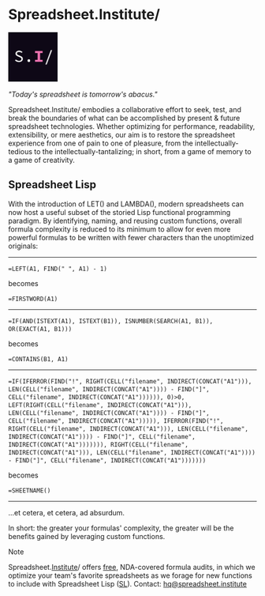 # Spreadsheet.Institute/

<img src="./si-logo.jpeg" width="100" height="100" alt="Spreadsheet.Institute/ logo">

*"Today's spreadsheet is tomorrow's abacus."*

Spreadsheet.Institute/ embodies a collaborative effort to seek, test, and break the boundaries of what can be accomplished by present & future spreadsheet technologies. Whether optimizing for performance, readability, extensibility, or mere aesthetics, our aim is to restore the spreadsheet experience from one of pain to one of pleasure, from the intellectually-tedious to the intellectually-tantalizing; in short, from a game of memory to a game of creativity.

## Spreadsheet Lisp

With the introduction of LET() and LAMBDA(), modern spreadsheets can now host a useful subset of the storied Lisp functional programming paradigm. By identifying, naming, and reusing custom functions, overall formula complexity is reduced to its minimum to allow for even more powerful formulas to be written with fewer characters than the unoptimized originals:

---

```
=LEFT(A1, FIND(" ", A1) - 1)
```

becomes

```
=FIRSTWORD(A1)
```

---

```
=IF(AND(ISTEXT(A1), ISTEXT(B1)), ISNUMBER(SEARCH(A1, B1)), OR(EXACT(A1, B1)))
```

becomes

```
=CONTAINS(B1, A1)
```

---

```
=IF(IFERROR(FIND("!", RIGHT(CELL("filename", INDIRECT(CONCAT("A1"))), LEN(CELL("filename", INDIRECT(CONCAT("A1")))) - FIND("]", CELL("filename", INDIRECT(CONCAT("A1")))))), 0)>0, LEFT(RIGHT(CELL("filename", INDIRECT(CONCAT("A1"))), LEN(CELL("filename", INDIRECT(CONCAT("A1")))) - FIND("]", CELL("filename", INDIRECT(CONCAT("A1"))))), IFERROR(FIND("!", RIGHT(CELL("filename", INDIRECT(CONCAT("A1"))), LEN(CELL("filename", INDIRECT(CONCAT("A1")))) - FIND("]", CELL("filename", INDIRECT(CONCAT("A1"))))))), RIGHT(CELL("filename", INDIRECT(CONCAT("A1"))), LEN(CELL("filename", INDIRECT(CONCAT("A1")))) - FIND("]", CELL("filename", INDIRECT(CONCAT("A1")))))))
```

becomes

```
=SHEETNAME()
```

---

...et cetera, et cetera, ad absurdum.

In short: the greater your formulas' complexity, the greater will be the benefits gained by leveraging custom functions.

> [!NOTE]
> Spreadsheet.[Institute](https://spreadsheet.institute/)/ offers [free](https://www.investopedia.com/terms/f/free-lunch.asp), NDA-covered formula audits, in which we optimize your team's favorite spreadsheets as we forage for new functions to include with Spreadsheet Lisp ([SL](https://spreadsheet.institute/lisp/)). Contact: hq@spreadsheet.institute